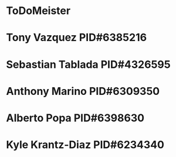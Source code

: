 # ToDoMeister
# Tony Vazquez PID#6385216
# Sebastian Tablada PID#4326595
# Anthony Marino PID#6309350
# Alberto Popa PID#6398630
# Kyle Krantz-Diaz PID#6234340

